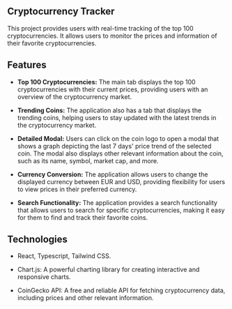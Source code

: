 ## Cryptocurrency Tracker

This project provides users with real-time tracking of the top 100 cryptocurrencies. It allows users to monitor the prices and information of their favorite cryptocurrencies.


## Features

- **Top 100 Cryptocurrencies:** The main tab displays the top 100 cryptocurrencies with their current prices, providing users with an overview of the cryptocurrency market.

- **Trending Coins:** The application also has a tab that displays the trending coins, helping users to stay updated with the latest trends in the cryptocurrency market.

- **Detailed Modal:** Users can click on the coin logo to open a modal that shows a graph depicting the last 7 days' price trend of the selected coin. The modal also displays other relevant information about the coin, such as its name, symbol, market cap, and more.

- **Currency Conversion:** The application allows users to change the displayed currency between EUR and USD, providing flexibility for users to view prices in their preferred currency.

- **Search Functionality:** The application provides a search functionality that allows users to search for specific cryptocurrencies, making it easy for them to find and track their favorite coins.

## Technologies

- React, Typescript, Tailwind CSS.

- Chart.js: A powerful charting library for creating interactive and responsive charts.

- CoinGecko API: A free and reliable API for fetching cryptocurrency data, including prices and other relevant information.

